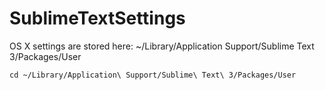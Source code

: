 # SublimeTextSettings
OS X settings are stored here: ~/Library/Application Support/Sublime Text 3/Packages/User
```
cd ~/Library/Application\ Support/Sublime\ Text\ 3/Packages/User
```
